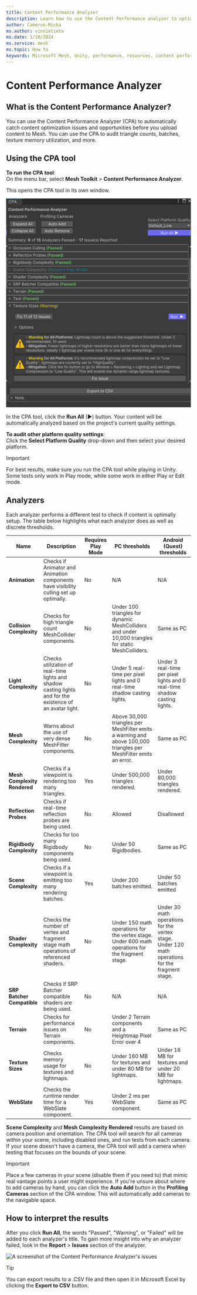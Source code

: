 ```yaml
---
title: Content Performance Analyzer
description: Learn how to use the Content Performance analyzer to optimize your Mesh experience.
author: Cameron-Micka
ms.author: vinnietieto
ms.date: 1/10/2024
ms.service: mesh
ms.topic: How to
keywords: Microsoft Mesh, Unity, performance, resources, content performance analyzer, optimizing, optimization, frames per second, FPS
---
```


# Content Performance Analyzer

## What is the Content Performance Analyzer?

You can use the Content Performance Analyzer (CPA) to automatically catch content optimization issues and opportunities before you upload content to Mesh. You can use the CPA to audit triangle counts, batches, texture memory utilization, and more.

## Using the CPA tool

**To run the CPA tool**:  
On the menu bar, select **Mesh Toolkit** > **Content Performance Analyzer**.

This opens the CPA tool in its own window.

![A screenshot of the Content Performance Analyzer window](../../media/debug-and-optimize/003-cpa-analyzer-with-background.png)

In the CPA tool, click the **Run All** (▶) button. Your content will be automatically analyzed based on the project's current quality settings. 

**To audit other platform quality settings**:  
Click the **Select Platform Quality** drop-down and then select your desired platform.

> [!IMPORTANT]
> For best results, make sure you run the CPA tool while playing in Unity. Some tests only work in Play mode, while some work in either Play or Edit mode.

## Analyzers

Each analyzer performs a different test to check if content is optimally setup. The table below highlights what each analyzer does as well as discrete thresholds.

| Name | Description | Requires Play Mode | PC thresholds | Android (Quest) thresholds |
| -------- | ------- | ------- | ------- | ------- |
| **Animation** | Checks if Animator and Animation components have visibility culling set up optimally. | No | N/A | N/A |
| **Collision Complexity** | Checks for high triangle count MeshCollider components. | No | Under 100 triangles for dynamic MeshColliders and under 10,000 triangles for static MeshColliders. | Same as PC |
| **Light Complexity** | Checks utilization of real-time lights and shadow casting lights and for the existence of an avatar light. | No | Under 5 real-time per pixel lights and 0 real-time shadow casting lights. | Under 3 real-time per pixel lights and 0 real-time shadow casting lights. |
| **Mesh Complexity** | Warns about the use of very dense MeshFilter components. | No | Above 30,000 triangles per MeshFilter emits a warning and above 100,000 triangles per MeshFilter emits an error. | Same as PC |
| **Mesh Complexity Rendered** | Checks if a viewpoint is rendering too many triangles. | Yes | Under 500,000 triangles rendered. | Under 80,000 triangles rendered. |
| **Reflection Probes** | Checks if real-time reflection probes are being used. | No | Allowed | Disallowed |
| **Rigidbody Complexity** | Checks for too many Rigidbody components being used. | No | Under 50 Rigidbodies. | Same as PC |
| **Scene Complexity** | Checks if a viewpoint is emitting too many rendering batches. | Yes | Under 200 batches emitted. | Under 50 batches emitted |
| **Shader Complexity** | Checks the number of vertex and fragment stage math operations of referenced shaders. | No | Under 150 math operations for the vertex stage. Under 600 math operations for the fragment stage. | Under 30 math operations for the vertex stage. Under 120 math operations for the fragment stage. |
| **SRP Batcher Compatible** | Checks if SRP Batcher compatible shaders are being used. | No | N/A | N/A |
| **Terrain** | Checks for performance issues on Terrain components. | No | Under 2 Terrain components and a Heightmap Pixel Error over 4 | Same as PC |
| **Texture Sizes** | Checks memory usage for textures and lightmaps. | No | Under 160 MB for textures and under 80 MB for lightmaps. | Under 16 MB for textures and under 20 MB for lightmaps. |
| **WebSlate** | Checks the runtime render time for a WebSlate component. | Yes | Under 2 ms per WebSlate component. | Same as PC |

**Scene Complexity** and **Mesh Complexity Rendered** results are based on camera position and orientation. The CPA tool will search for all cameras within your scene, including disabled ones, and run tests from each camera. If your scene doesn't have a camera, the CPA tool will add a camera when testing that focuses on the bounds of your scene.

> [!IMPORTANT]
> Place a few cameras in your scene (disable them if you need to) that mimic real vantage points a user might experience. If you're unsure about where to add cameras by hand, you can click the **Auto Add** button in the **Profiling Cameras** section of the CPA window. This will automatically add cameras to the navigable space.

## How to interpret the results

After you click **Run All**, the words "Passed", "Warning", or "Failed" will be added to each analyzer's title. To gain more insight into why an analyzer failed, look in the **Report** > **Issues** section of the analyzer.

![A screenshot of the Content Performance Analyzer's issues](../../media/3d-design-performance-guide/image068.png)

> [!TIP]
> You can export results to a .CSV file and then open it in Microsoft Excel by clicking the **Export to CSV** button.
